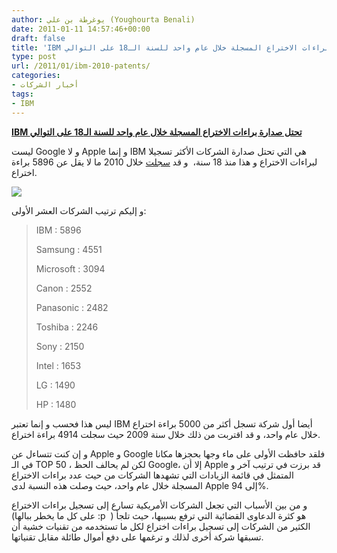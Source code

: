 ```yaml
---
author: يوغرطة بن علي (Youghourta Benali)
date: 2011-01-11 14:57:46+00:00
draft: false
title: 'IBM تحتل صدارة براءات الاختراع المسجلة خلال عام واحد للسنة الـ18 على التوالي '
type: post
url: /2011/01/ibm-2010-patents/
categories:
- أخبار الشركات
tags:
- IBM
---
```


**[IBM تحتل صدارة براءات الاختراع المسجلة خلال عام واحد للسنة الـ18 على التوالي]( https://www.it-scoop.com/2011/01/ibm-2010-patents/)**




ليست Google و لا Apple و إنما IBM هي التي تحتل صدارة الشركات الأكثر تسجيلا لبراءات الاختراع و هذا منذ 18 سنة،  و قد [سجلت](http://ificlaims.com/news/top-patents.html) خلال 2010 ما لا يقل عن 5896 براءة اختراع.




[![](https://www.it-scoop.com/wp-content/uploads/2011/01/IBM.jpeg)
]( https://www.it-scoop.com/2011/01/ibm-2010-patents/)


و إليكم ترتيب الشركات العشر الأولى:


<blockquote>IBM : 5896

Samsung : 4551

Microsoft : 3094

Canon : 2552

Panasonic : 2482

Toshiba : 2246

Sony : 2150

Intel : 1653

LG : 1490

HP : 1480</blockquote>


ليس هذا فحسب و إنما تعتبر IBM أيضا أول شركة تسجل أكثر من 5000 براءة اختراع خلال عام واحد، و قد اقتربت من ذلك خلال سنة 2009 حيث سجلت 4914 براءة اختراع.

و إن كنت تتساءل عن Apple و Google فلقد حافظت الأولى على ماء وجها بحجزها مكانا في الـ TOP 50 ، لكن لم يحالف الحظ Google، إلا أن Apple قد برزت في ترتيب آخر و المتمثل في قائمة الزيادات التي تشهدها الشركات من حيث عدد براءات الاختراع المسجلة خلال عام واحد، حيث وصلت هذه النسبة لدى Apple إلى 94%.

و من بين الأسباب التي تجعل الشركات الأمريكية تسارع إلى تسجيل براءات الاختراع (على كل ما يخطر ببالها :p  ) هو كثرة الدعاوى القضائية التي ترفع بسببها، حيث تلجأ الكثير من الشركات إلى تسجيل براءات اختراع لكل ما تستخدمه من تقنيات خشية أن تسبقها شركة أخرى لذلك و ترغمها على دفع أموال طائلة مقابل تقنياتها.
